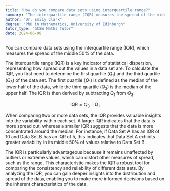 ```yaml
---
title: "How do you compare data sets using interquartile range?"
summary: "The interquartile range (IQR) measures the spread of the middle 50% of data sets, allowing for effective comparison between different data sets."
author: "Dr. Emily Clark"
degree: "PhD in Mathematics, University of Edinburgh"
tutor_type: "GCSE Maths Tutor"
date: 2024-06-08
---
```


You can compare data sets using the interquartile range (IQR), which measures the spread of the middle 50% of the data.

The interquartile range (IQR) is a key indicator of statistical dispersion, representing how spread out the values in a data set are. To calculate the IQR, you first need to determine the first quartile ($Q_1$) and the third quartile ($Q_3$) of the data set. The first quartile ($Q_1$) is defined as the median of the lower half of the data, while the third quartile ($Q_3$) is the median of the upper half. The IQR is then derived by subtracting $Q_1$ from $Q_3$:

$$ \text{IQR} = Q_3 - Q_1 $$

When comparing two or more data sets, the IQR provides valuable insights into the variability within each set. A larger IQR indicates that the data is more spread out, whereas a smaller IQR suggests that the data is more concentrated around the median. For instance, if Data Set A has an IQR of $10$ and Data Set B has an IQR of $5$, this indicates that Data Set A exhibits greater variability in its middle 50% of values relative to Data Set B.

The IQR is particularly advantageous because it remains unaffected by outliers or extreme values, which can distort other measures of spread, such as the range. This characteristic makes the IQR a robust tool for comparing the consistency and reliability of different data sets. By analyzing the IQR, you can gain deeper insights into the distribution and spread of the data, enabling you to make more informed decisions based on the inherent characteristics of the data.
    